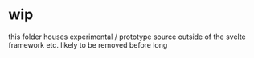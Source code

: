 # wip

this folder houses experimental / prototype source outside of the svelte framework etc. likely to be removed before long
